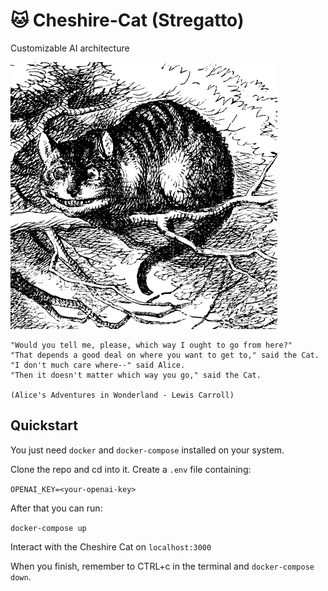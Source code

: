 # 🐱 Cheshire-Cat (Stregatto)
Customizable AI architecture

![Wikipedia picture of the Cheshire Cat](cheshire-cat.jpeg)

```
"Would you tell me, please, which way I ought to go from here?"
"That depends a good deal on where you want to get to," said the Cat.
"I don't much care where--" said Alice.
"Then it doesn't matter which way you go," said the Cat.

(Alice's Adventures in Wonderland - Lewis Carroll)
```

## Quickstart

You just need `docker` and `docker-compose` installed on your system.

Clone the repo and cd into it. Create a `.env` file containing:

```OPENAI_KEY=<your-openai-key>```

After that you can run:

```docker-compose up```

Interact with the Cheshire Cat on `localhost:3000`

When you finish, remember to CTRL+c in the terminal and `docker-compose down`.

